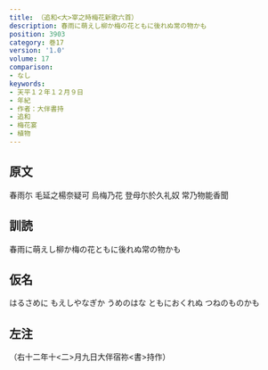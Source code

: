 ```yaml
---
title: （追和<大>宰之時梅花新歌六首）
description: 春雨に萌えし柳か梅の花ともに後れぬ常の物かも
position: 3903
category: 巻17
version: '1.0'
volume: 17
comparison:
- なし
keywords:
- 天平１２年１２月９日
- 年紀
- 作者：大伴書持
- 追和
- 梅花宴
- 植物
---
```


## 原文

春雨尓 毛延之楊奈疑可 烏梅乃花 登母尓於久礼奴 常乃物能香聞

## 訓読

春雨に萌えし柳か梅の花ともに後れぬ常の物かも

## 仮名

はるさめに もえしやなぎか うめのはな ともにおくれぬ つねのものかも

## 左注

（右十二年十<二>月九日大伴宿祢<書>持作）
